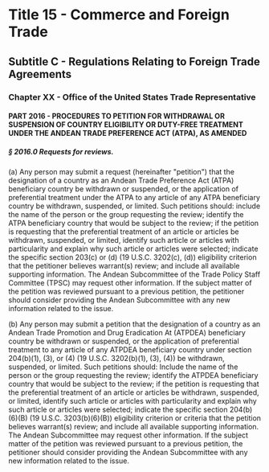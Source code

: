 
# Title 15 - Commerce and Foreign Trade
## Subtitle C - Regulations Relating to Foreign Trade Agreements
### Chapter XX - Office of the United States Trade Representative
#### PART 2016 - PROCEDURES TO PETITION FOR WITHDRAWAL OR SUSPENSION OF COUNTRY ELIGIBILITY OR DUTY-FREE TREATMENT UNDER THE ANDEAN TRADE PREFERENCE ACT (ATPA), AS AMENDED
##### § 2016.0 Requests for reviews.

(a) Any person may submit a request (hereinafter "petition") that the designation of a country as an Andean Trade Preference Act (ATPA) beneficiary country be withdrawn or suspended, or the application of preferential treatment under the ATPA to any article of any ATPA beneficiary country be withdrawn, suspended, or limited. Such petitions should: include the name of the person or the group requesting the review; identify the ATPA beneficiary country that would be subject to the review; if the petition is requesting that the preferential treatment of an article or articles be withdrawn, suspended, or limited, identify such article or articles with particularity and explain why such article or articles were selected; indicate the specific section 203(c) or (d) (19 U.S.C. 3202(c), (d)) eligibility criterion that the petitioner believes warrant(s) review; and include all available supporting information. The Andean Subcommittee of the Trade Policy Staff Committee (TPSC) may request other information. If the subject matter of the petition was reviewed pursuant to a previous petition, the petitioner should consider providing the Andean Subcommittee with any new information related to the issue.

(b) Any person may submit a petition that the designation of a country as an Andean Trade Promotion and Drug Eradication At (ATPDEA) beneficiary country be withdrawn or suspended, or the application of preferential treatment to any article of any ATPDEA beneficiary country under section 204(b)(1), (3), or (4) (19 U.S.C. 3202(b)(1), (3), (4)) be withdrawn, suspended, or limited. Such petitions should: Include the name of the person or the group requesting the review; identify the ATPDEA beneficiary country that would be subject to the review; if the petition is requesting that the preferential treatment of an article or articles be withdrawn, suspended, or limited, identify such article or articles with particularity and explain why such article or articles were selected; indicate the specific section 204(b)(6)(B) (19 U.S.C. 3203(b)(6)(B)) eligibility criterion or criteria that the petition believes warrant(s) review; and include all available supporting information. The Andean Subcommittee may request other information. If the subject matter of the petition was reviewed pursuant to a previous petition, the petitioner should consider providing the Andean Subcommittee with any new information related to the issue.
